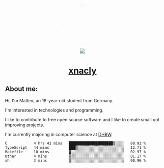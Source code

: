 <p align="center">
  <img style="border-radius: 100px" width="128" height="128" src="https://avatars.githubusercontent.com/u/47723417?v=4"/>
</p>
<p align="center">
  <img src="https://komarev.com/ghpvc/?username=xnacly&&style=flat-square"/>
</p>

<h1 align="center"><a href="https://xnacly.me/"> xnacly</a> </h1>

<h2> About me:</h2>

<p>Hi, I'm Matteo, an 18-year-old student from Germany. </p>
<p>I'm interested in technologies and programming.</p>
<p>I like to contribute to free open source software and I like to create small qol improving projects.</p>
<p>I'm currently majoring in computer science at <a href="https://www.dhbw.de/startseite">DHBW</a>.</p>

<!--START_SECTION:waka-->
```text
C            4 hrs 41 mins   ████████████████████▒░░░░   80.92 % 
TypeScript   44 mins         ███▒░░░░░░░░░░░░░░░░░░░░░   12.71 % 
Makefile     10 mins         ▓░░░░░░░░░░░░░░░░░░░░░░░░   02.97 % 
Other        4 mins          ▒░░░░░░░░░░░░░░░░░░░░░░░░   01.17 % 
sh           3 mins          ▒░░░░░░░░░░░░░░░░░░░░░░░░   00.96 % 
```
<!--END_SECTION:waka-->
